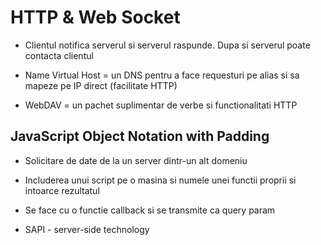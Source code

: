 # HTTP & Web Socket

- Clientul notifica serverul si serverul raspunde. Dupa si serverul poate contacta clientul

- Name Virtual Host = un DNS pentru a face requesturi pe alias si sa mapeze pe IP direct (facilitate HTTP)

- WebDAV = un pachet suplimentar de verbe si functionalitati HTTP

## JavaScript Object Notation with Padding

- Solicitare de date de la un server dintr-un alt domeniu

- Includerea unui script pe o masina si numele unei functii proprii si intoarce rezultatul

- Se face cu o functie callback si se transmite ca query param

- SAPI - server-side technology
